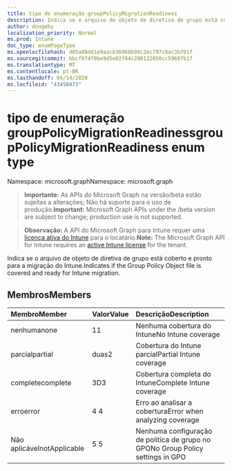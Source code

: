 ```yaml
---
title: tipo de enumeração groupPolicyMigrationReadiness
description: Indica se o arquivo de objeto de diretiva de grupo está coberto e pronto para a migração do Intune.
author: dougeby
localization_priority: Normal
ms.prod: Intune
doc_type: enumPageType
ms.openlocfilehash: d05a88dd1e9aacb36968b99c2ec797c8ac3bf01f
ms.sourcegitcommit: bbcf074f0be9d5e02f84c290122850cc5968fb1f
ms.translationtype: MT
ms.contentlocale: pt-BR
ms.lasthandoff: 04/14/2020
ms.locfileid: "43458473"
---
```

# <a name="grouppolicymigrationreadiness-enum-type"></a><span data-ttu-id="e8f24-103">tipo de enumeração groupPolicyMigrationReadiness</span><span class="sxs-lookup"><span data-stu-id="e8f24-103">groupPolicyMigrationReadiness enum type</span></span>

<span data-ttu-id="e8f24-104">Namespace: microsoft.graph</span><span class="sxs-lookup"><span data-stu-id="e8f24-104">Namespace: microsoft.graph</span></span>

> <span data-ttu-id="e8f24-105">**Importante:** As APIs do Microsoft Graph na versão/beta estão sujeitas a alterações; Não há suporte para o uso de produção.</span><span class="sxs-lookup"><span data-stu-id="e8f24-105">**Important:** Microsoft Graph APIs under the /beta version are subject to change; production use is not supported.</span></span>

> <span data-ttu-id="e8f24-106">**Observação:** A API do Microsoft Graph para Intune requer uma [licença ativa do Intune](https://go.microsoft.com/fwlink/?linkid=839381) para o locatário.</span><span class="sxs-lookup"><span data-stu-id="e8f24-106">**Note:** The Microsoft Graph API for Intune requires an [active Intune license](https://go.microsoft.com/fwlink/?linkid=839381) for the tenant.</span></span>

<span data-ttu-id="e8f24-107">Indica se o arquivo de objeto de diretiva de grupo está coberto e pronto para a migração do Intune.</span><span class="sxs-lookup"><span data-stu-id="e8f24-107">Indicates if the Group Policy Object file is covered and ready for Intune migration.</span></span>

## <a name="members"></a><span data-ttu-id="e8f24-108">Membros</span><span class="sxs-lookup"><span data-stu-id="e8f24-108">Members</span></span>
|<span data-ttu-id="e8f24-109">Membro</span><span class="sxs-lookup"><span data-stu-id="e8f24-109">Member</span></span>|<span data-ttu-id="e8f24-110">Valor</span><span class="sxs-lookup"><span data-stu-id="e8f24-110">Value</span></span>|<span data-ttu-id="e8f24-111">Descrição</span><span class="sxs-lookup"><span data-stu-id="e8f24-111">Description</span></span>|
|:---|:---|:---|
|<span data-ttu-id="e8f24-112">nenhuma</span><span class="sxs-lookup"><span data-stu-id="e8f24-112">none</span></span>|<span data-ttu-id="e8f24-113">1</span><span class="sxs-lookup"><span data-stu-id="e8f24-113">1</span></span>|<span data-ttu-id="e8f24-114">Nenhuma cobertura do Intune</span><span class="sxs-lookup"><span data-stu-id="e8f24-114">No Intune coverage</span></span>|
|<span data-ttu-id="e8f24-115">parcial</span><span class="sxs-lookup"><span data-stu-id="e8f24-115">partial</span></span>|<span data-ttu-id="e8f24-116">duas</span><span class="sxs-lookup"><span data-stu-id="e8f24-116">2</span></span>|<span data-ttu-id="e8f24-117">Cobertura do Intune parcial</span><span class="sxs-lookup"><span data-stu-id="e8f24-117">Partial Intune coverage</span></span>|
|<span data-ttu-id="e8f24-118">complete</span><span class="sxs-lookup"><span data-stu-id="e8f24-118">complete</span></span>|<span data-ttu-id="e8f24-119">3D</span><span class="sxs-lookup"><span data-stu-id="e8f24-119">3</span></span>|<span data-ttu-id="e8f24-120">Cobertura completa do Intune</span><span class="sxs-lookup"><span data-stu-id="e8f24-120">Complete Intune coverage</span></span>|
|<span data-ttu-id="e8f24-121">erro</span><span class="sxs-lookup"><span data-stu-id="e8f24-121">error</span></span>|<span data-ttu-id="e8f24-122">4 </span><span class="sxs-lookup"><span data-stu-id="e8f24-122">4</span></span>|<span data-ttu-id="e8f24-123">Erro ao analisar a cobertura</span><span class="sxs-lookup"><span data-stu-id="e8f24-123">Error when analyzing coverage</span></span>|
|<span data-ttu-id="e8f24-124">Não aplicável</span><span class="sxs-lookup"><span data-stu-id="e8f24-124">notApplicable</span></span>|<span data-ttu-id="e8f24-125">5 </span><span class="sxs-lookup"><span data-stu-id="e8f24-125">5</span></span>|<span data-ttu-id="e8f24-126">Nenhuma configuração de política de grupo no GPO</span><span class="sxs-lookup"><span data-stu-id="e8f24-126">No Group Policy settings in GPO</span></span>|




